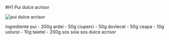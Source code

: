 #H1 Pui dulce acrisor

![pui dulce acrisor](vineri_meniu\joi-meniu\images\pui-dulce-acrisor.jpg)

ingrediente 
pui - 200g
ardei - 50g
ciuperci - 50g
dovlecel - 50g
ceapa - 10g
usturoi - 10g
taietei - 200g
sos soia
sos dulce acrisor